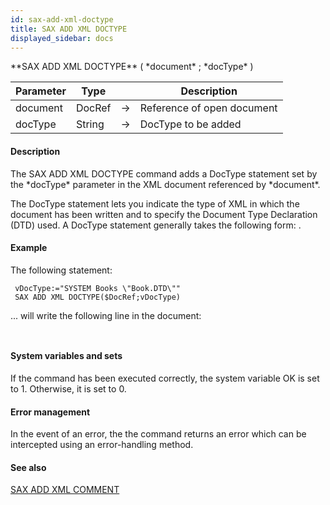 ```yaml
---
id: sax-add-xml-doctype
title: SAX ADD XML DOCTYPE
displayed_sidebar: docs
---
```


<!--REF #_command_.SAX ADD XML DOCTYPE.Syntax-->**SAX ADD XML DOCTYPE** ( *document* ; *docType* )<!-- END REF-->
<!--REF #_command_.SAX ADD XML DOCTYPE.Params-->
| Parameter | Type |  | Description |
| --- | --- | --- | --- |
| document | DocRef | -> | Reference of open document |
| docType | String | -> | DocType to be added |

<!-- END REF-->

#### Description 

<!--REF #_command_.SAX ADD XML DOCTYPE.Summary-->The SAX ADD XML DOCTYPE command adds a DocType statement set by the *docType* parameter in the XML document referenced by *document*.<!-- END REF--> 

The DocType statement lets you indicate the type of XML in which the document has been written and to specify the Document Type Declaration (DTD) used. A DocType statement generally takes the following form: .

#### Example 

The following statement:

```4d
 vDocType:="SYSTEM Books \"Book.DTD\""
 SAX ADD XML DOCTYPE($DocRef;vDocType)
```

... will write the following line in the document: 

```4d
 
```

#### System variables and sets 

If the command has been executed correctly, the system variable OK is set to 1\. Otherwise, it is set to 0\. 

#### Error management 

In the event of an error, the the command returns an error which can be intercepted using an error-handling method.

#### See also 

[SAX ADD XML COMMENT](sax-add-xml-comment.md)  
